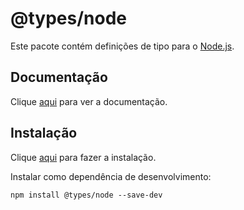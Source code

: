 # @types/node

Este pacote contém definições de tipo para o [Node.js](http://nodejs.org).

## Documentação

Clique [aqui](https://github.com/DefinitelyTyped/DefinitelyTyped) para ver a documentação.

## Instalação

Clique [aqui](https://www.npmjs.com/package/@types/node) para fazer a instalação.

Instalar como dependência de desenvolvimento:

```
npm install @types/node --save-dev
```